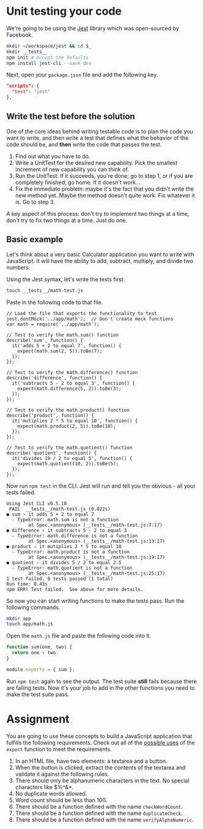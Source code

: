 # Unit testing your code

We're going to be using the [Jest](https://facebook.github.io/jest/) library which was open-sourced by Facebook.

```bash
mkdir ~/workspace/jest && cd $_
mkdir __tests__
npm init # Accept the defaults
npm install jest-cli --save-dev
```

Next, open your `package.json` file and add the following key.

```json
"scripts": {
  "test": "jest"
},
```

## Write the test before the solution

One of the core ideas behind writing testable code is to plan the code you want to write, and then write a test that defines what the behavior of the code should be, and **then** write the code that passes the test.

1. Find out what you have to do.
1. Write a UnitTest for the desired new capability. Pick the smallest increment of new capability you can think of.
1. Run the UnitTest. If it succeeds, you're done; go to step 1, or if you are completely finished, go home. If it doesn't work...
1. Fix the immediate problem: maybe it's the fact that you didn't write the new method yet. Maybe the method doesn't quite work. Fix whatever it is. Go to step 3.

A key aspect of this process: don't try to implement two things at a time, don't try to fix two things at a time. Just do one.

## Basic example

Let's think about a very basic Calculator application you want to write with JavaScript. It will have the ability to add, subtract, multiply, and divide two numbers.

Using the Jest syntax, let's write the tests first.

```bash
touch __tests__/math-test.js
```

Paste in the following code to that file.

```
// Load the file that exports the functionality to test
jest.dontMock('../app/math');  // Don't create mock functions
var math = require('../app/math');

// Test to verify the math.sum() function
describe('sum', function() {
  it('adds 5 + 2 to equal 7', function() {
    expect(math.sum(2, 5)).toBe(7);
  });
});

// Test to verify the math.difference() function
describe('difference', function() {
  it('subtracts 5 - 2 to equal 3', function() {
    expect(math.difference(5, 2)).toBe(3);
  });
});

// Test to verify the math.product() function
describe('product', function() {
  it('mutiplies 2 * 5 to equal 10', function() {
    expect(math.product(2, 5)).toBe(10);
  });
});

// Test to verify the math.quotient() function
describe('quotient', function() {
  it('divides 10 / 2 to equal 5', function() {
    expect(math.quotient(10, 2)).toBe(5);
  });
});
```

Now run `npm test` in the CLI. Jest will run and tell you the obvious - all your tests failed.

```
Using Jest CLI v0.5.10
 FAIL  __tests__/math-test.js (0.022s)
● sum › it adds 5 + 2 to equal 7
  - TypeError: math.sum is not a function
        at Spec.<anonymous> (__tests__/math-test.js:7:17)
● difference › it subtracts 5 - 2 to equal 3
  - TypeError: math.difference is not a function
        at Spec.<anonymous> (__tests__/math-test.js:13:17)
● product › it mutiplies 2 * 5 to equal 10
  - TypeError: math.product is not a function
        at Spec.<anonymous> (__tests__/math-test.js:19:17)
● quotient › it divides 5 / 2 to equal 2.5
  - TypeError: math.quotient is not a function
        at Spec.<anonymous> (__tests__/math-test.js:25:17)
1 test failed, 0 tests passed (1 total)
Run time: 0.43s
npm ERR! Test failed.  See above for more details.
```

So now you can start writing functions to make the tests pass. Run the following commands.

```bash
mkdir app
touch app/math.js
```

Open the `math.js` file and paste the following code into it.

```js
function sum(one, two) {
  return one + two;
}

module.exports = { sum };
```

Run `npm test` again to see the output. The test suite **still** fails because there are failing tests. Now it's your job to add in the other functions you need to make the test suite pass.

# Assignment

You are going to use these concepts to build a JavaScript application that fulfills the following requirements. Check out all of the [possible uses](https://facebook.github.io/jest/docs/api.html#expect-value) of the `expect` function to meet the requirements.

1. In an HTML file, have two elements: a textarea and a button.
2. When the button is clicked, extract the contents of the textarea and validate it against the following rules.
3. There should only be alphanumeric characters in the text. No special characters like $%^&*.
4. No duplicate words allowed.
5. Word count should be less than 100.
6. There should be a function defined with the name `checkWordCount`.
7. There should be a function defined with the name `duplicateCheck`.
8. There should be a function defined with the name `verifyAlphaNumeric`.






